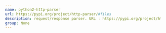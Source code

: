 ```yaml
---
name: python2-http-parser
url: https://pypi.org/project/http-parser/#files
description: request/response parser. URL : https://pypi.org/project/http-parser/#files Groups : None
group: None
---
```

